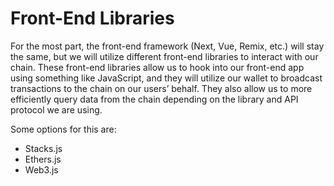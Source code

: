 # Front-End Libraries
For the most part, the front-end framework (Next, Vue, Remix, etc.) will stay the same, but we will utilize different front-end libraries to interact with our chain.
These front-end libraries allow us to hook into our front-end app using something like JavaScript, and they will utilize our wallet to broadcast transactions to
the chain on our users’ behalf. They also allow us to more efficiently query data from the chain depending on the library and API protocol we are using.

Some options for this are:

- Stacks.js
- Ethers.js
- Web3.js
